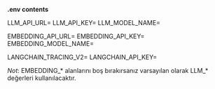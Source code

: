 **.env contents**

LLM_API_URL=
LLM_API_KEY=
LLM_MODEL_NAME=

EMBEDDING_API_URL=
EMBEDDING_API_KEY=
EMBEDDING_MODEL_NAME=

LANGCHAIN_TRACING_V2=
LANGCHAIN_API_KEY=

*Not*: EMBEDDING_* alanlarını boş bırakırsanız varsayılan olarak LLM_* değerleri kullanılacaktır.
